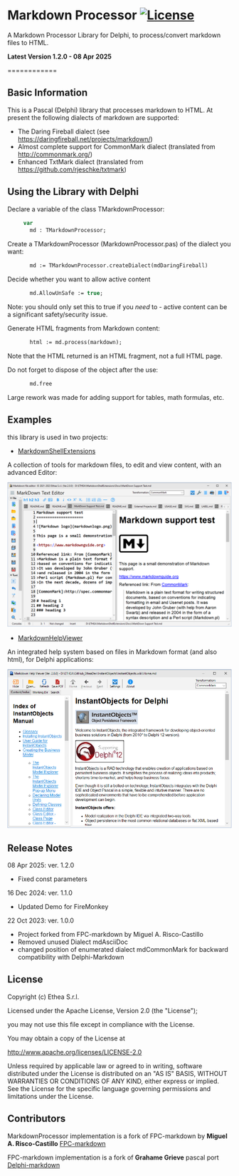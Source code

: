 ﻿# Markdown Processor [![License](https://img.shields.io/badge/License-Apache%202.0-yellowgreen.svg)](https://opensource.org/licenses/Apache-2.0)

A Markdown Processor Library for Delphi, to process/convert markdown files to HTML.

**Latest Version 1.2.0 - 08 Apr 2025**

============

Basic Information
-----------------

This is a Pascal (Delphi) library that processes markdown to HTML.
At present the following dialects of markdown are supported:

* The Daring Fireball dialect
 (see <https://daringfireball.net/projects/markdown/>)
* Almost complete support for CommonMark dialect
 (translated from <http://commonmark.org/>)
* Enhanced TxtMark dialect
 (translated from <https://github.com/rjeschke/txtmark>)



Using the Library with Delphi
-----------------------------

Declare a variable of the class TMarkdownProcessor:

```Pascal
     var
       md : TMarkdownProcessor;
```

Create a TMarkdownProcessor (MarkdownProcessor.pas) of the dialect you want:

```Pascal
       md := TMarkdownProcessor.createDialect(mdDaringFireball)
```
  
Decide whether you want to allow active content

```Pascal
       md.AllowUnSafe := true;
```
  
Note: you should only set this to true if you *need* to - active content can be a significant safety/security issue.  
 
Generate HTML fragments from Markdown content:

```Pascal
       html := md.process(markdown);
```

Note that the HTML returned is an HTML fragment, not a full HTML page.

Do not forget to dispose of the object after the use:

```Pascal
       md.free
```

Large rework was made for adding support for tables, math formulas, etc.

Examples
--------

this library is used in two projects:

- [MarkdownShellExtensions](https://github.com/EtheaDev/MarkdownShellExtensions)

A collection of tools for markdown files, to edit and view content, with an advanced Editor:

![Markdown Text Editor](./images/MDTextEditorLight.png)

- [MarkdownHelpViewer](https://github.com/EtheaDev/MarkdownHelpViewer)

An integrated help system based on files in Markdown format (and also html), for Delphi applications:

![Markdown HelpViewer](./images/ContentPage.png)

## Release Notes ##

08 Apr 2025: ver. 1.2.0
- Fixed const parameters

16 Dec 2024: ver. 1.1.0
- Updated Demo for FireMonkey

22 Oct 2023: ver. 1.0.0
- Project forked from FPC-markdown by Miguel A. Risco-Castillo
- Removed unused Dialect mdAsciiDoc
- changed position of enumerated dialect mdCommonMark for backward compatibility with Delphi-Markdown

## License

Copyright (c) Ethea S.r.l.

Licensed under the Apache License, Version 2.0 (the "License");

you may not use this file except in compliance with the License.

You may obtain a copy of the License at

<http://www.apache.org/licenses/LICENSE-2.0>

Unless required by applicable law or agreed to in writing, software distributed under the License is distributed on an "AS IS" BASIS, WITHOUT WARRANTIES OR CONDITIONS OF ANY KIND, either express or implied. See the License for the specific language governing permissions and limitations under the License.

## Contributors

MarkdownProcessor implementation is a fork of FPC-markdown by **Miguel A. Risco-Castillo**
[FPC-markdown](https://github.com/mriscoc/fpc-markdown)

FPC-markdown implementation is a fork of **Grahame Grieve** pascal port
[Delphi-markdown](https://github.com/grahamegrieve/delphi-markdown)


